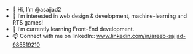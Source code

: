 - 👋 Hi, I’m @asajjad2
- 👀 I’m interested in web design & development, machine-learning and RTS games!
- 🌱 I’m currently learning Front-End development.
- 📫 Connect with me on linkedIn:: www.linkedin.com/in/areeb-sajjad-985519210

<!---
asajjad2/asajjad2 is a ✨ special ✨ repository because its `README.md` (this file) appears on your GitHub profile.
You can click the Preview link to take a look at your changes.
--->
